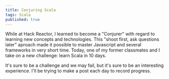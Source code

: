 ```yaml
---
title: Conjuring Scala
tags: Scala
published: true
---
```



While at Hack Reactor, I learned to become a "Conjurer" with regard to learning new concepts and technologies. This "shoot first, ask questions later" aproach made it possible to master Javascript and several frameworks in very short time. Today, one of my former classmates and I take on a new challenge: learn Scala in 10 days. 

It's sure to be a challenge and we may fail, but it's sure to be an interesting experience. I'll be trying to make a post each day to record progress.
